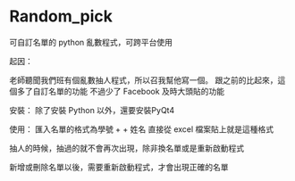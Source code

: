 Random_pick
===========

可自訂名單的 python 亂數程式，可跨平台使用

起因：

老師聽聞我們班有個亂數抽人程式，所以召我幫他寫一個。
跟之前的比起來，這個多了自訂名單的功能
不過少了 Facebook 及時大頭貼的功能

安裝：
除了安裝 Python 以外，還要安裝PyQt4 

使用：
匯入名單的格式為學號 + <tab> + 姓名
直接從 excel 檔案貼上就是這種格式

抽人的時候，抽過的就不會再次出現，除非換名單或是重新啟動程式

新增或刪除名單以後，需要重新啟動程式，才會出現正確的名單

